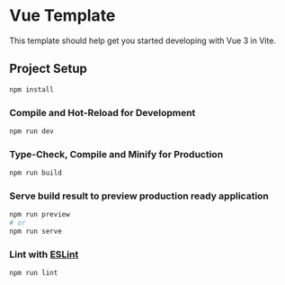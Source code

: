 # Vue Template

This template should help get you started developing with Vue 3 in Vite.

## Project Setup

```sh
npm install
```

### Compile and Hot-Reload for Development

```sh
npm run dev
```

### Type-Check, Compile and Minify for Production

```sh
npm run build
```

### Serve build result to preview production ready application

```sh
npm run preview
# or
npm run serve
```

### Lint with [ESLint](https://eslint.org/)

```sh
npm run lint
```
